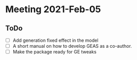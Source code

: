# Meeting 2021-Feb-05
## ToDo
- [ ] Add generation fixed effect in the model
- [ ] A short manual on how to develop GEAS as a co-author.
- [ ] Make the package ready for GE tweaks
